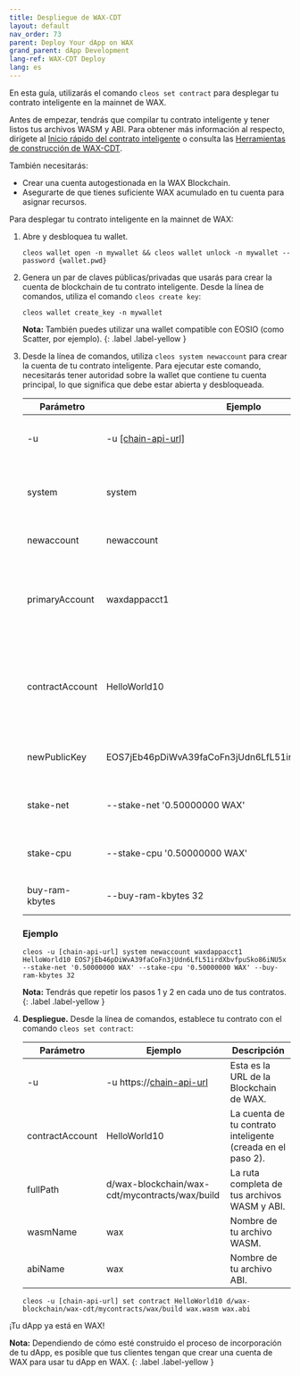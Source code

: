 ```yaml
---
title: Despliegue de WAX-CDT
layout: default
nav_order: 73
parent: Deploy Your dApp on WAX
grand_parent: dApp Development
lang-ref: WAX-CDT Deploy
lang: es
---
```


En esta guía, utilizarás el comando `cleos set contract` para desplegar tu contrato inteligente en la mainnet de WAX.

Antes de empezar, tendrás que compilar tu contrato inteligente y tener listos tus archivos WASM y ABI. Para obtener más información al respecto, dirígete al [Inicio rápido del contrato inteligente](/es/dapp-development/smart-contract-quickstart) o consulta las [Herramientas de construcción de WAX-CDT](/es/dapp-development/wax-cdt/cdt_cpp).

También necesitarás:

* Crear una cuenta autogestionada en la WAX Blockchain. 
* Asegurarte de que tienes suficiente WAX acumulado en tu cuenta para asignar recursos.

Para desplegar tu contrato inteligente en la mainnet de WAX:

1. Abre y desbloquea tu wallet.

    ```shell
    cleos wallet open -n mywallet && cleos wallet unlock -n mywallet --password {wallet.pwd}
    ```

2. Genera un par de claves públicas/privadas que usarás para crear la cuenta de blockchain de tu contrato inteligente. Desde la línea de comandos, utiliza el comando `cleos create key`:

    ```shell
    cleos wallet create_key -n mywallet
    ```

    <strong>Nota:</strong> También puedes utilizar una wallet compatible con EOSIO (como Scatter, por ejemplo).
    {: .label .label-yellow }

3. Desde la línea de comandos, utiliza `cleos system newaccount` para crear la cuenta de tu contrato inteligente. Para ejecutar este comando, necesitarás tener autoridad sobre la wallet que contiene tu cuenta principal, lo que significa que debe estar abierta y desbloqueada. 

    <table>
    <thead>
    <tr>
    <th style="width:25%">Parámetro</th>
    <th>Ejemplo</th>
    <th>Descripción</th>
    </tr>
    </thead>

    <tbody>
    <tr>
    <td>-u</td>
    <td>-u <a href="/en/wax-infrastructure/#public-and-free-api-service-providers">[chain-api-url]</a></td>
    <td>Esta es la URL de la Blockchain de WAX.</td>
    </tr>

    <tr>
    <td>system</td>
    <td>system</td>
    <td>Envía la acción del contrato del sistema a la Blockchain de WAX.</td>
    </tr>

    <tr>
    <td>newaccount</td>
    <td>newaccount</td>
    <td>Comando para crear una nueva cuenta.</td>
    </tr>

    <tr>
    <td>primaryAccount</td>
    <td>waxdappacct1</td>
    <td>Tu cuenta autogestionada de la Blockchain de WAX con tokens WAX acumulados.</td>
    </tr>

    <tr>
    <td>contractAccount</td>
    <td>HelloWorld10</td>
    <td>Nombre de la cuenta de tu contrato inteligente. Debe contener exactamente 12 caracteres de (a-z, 1-5).</td>
    </tr>

    <tr>
    <td>newPublicKey</td>
    <td>EOS7jEb46pDiWvA39faCoFn3jUdn6LfL51irdXbvfpuSko86iNU5x</td>
    <td>Esta es la clave pública que creaste en el paso 1.</td>
    </tr>

    <tr>
    <td>stake-net</td>
    <td>--stake-net '0.50000000 WAX'</td>
    <td>Cantidad de WAX para apostar por la NET.</td>
    </tr>

    <tr>
    <td>stake-cpu</td>
    <td>--stake-cpu '0.50000000 WAX'</td>
    <td>Cantidad de WAX para distribuir a la CPU.</td>
    </tr>

    <tr>
    <td>buy-ram-kbytes</td>
    <td>--buy-ram-kbytes 32</td>
    <td>Cantidad de RAM para distribuir.</td>
    </tr>
    </tbody>
    </table>

    ### Ejemplo
    ```shell
    cleos -u [chain-api-url] system newaccount waxdappacct1 HelloWorld10 EOS7jEb46pDiWvA39faCoFn3jUdn6LfL51irdXbvfpuSko86iNU5x --stake-net '0.50000000 WAX' --stake-cpu '0.50000000 WAX' --buy-ram-kbytes 32
    ```

    <strong>Nota:</strong> Tendrás que repetir los pasos 1 y 2 en cada uno de tus contratos. 
    {: .label .label-yellow }

4. **Despliegue.** Desde la línea de comandos, establece tu contrato con el comando `cleos set contract`: 

    | Parámetro | Ejemplo | Descripción
    | --- | ----------- | -------------------------- |
    | -u | -u https://[chain-api-url](/en/wax-infrastructure/#public-and-free-api-service-providers) | Esta es la URL de la Blockchain de WAX. |
    | contractAccount| HelloWorld10 | La cuenta de tu contrato inteligente (creada en el paso 2). |
    | fullPath | d/wax-blockchain/wax-cdt/mycontracts/wax/build | La ruta completa de tus archivos WASM y ABI. |
    | wasmName | wax | Nombre de tu archivo WASM. |
    | abiName | wax | Nombre de tu archivo ABI. |

    ```shell
    cleos -u [chain-api-url] set contract HelloWorld10 d/wax-blockchain/wax-cdt/mycontracts/wax/build wax.wasm wax.abi
    ```

¡Tu dApp ya está en WAX! 

<strong>Nota:</strong> Dependiendo de cómo esté construido el proceso de incorporación de tu dApp, es posible que tus clientes tengan que crear una cuenta de WAX para usar tu dApp en WAX.
{: .label .label-yellow }